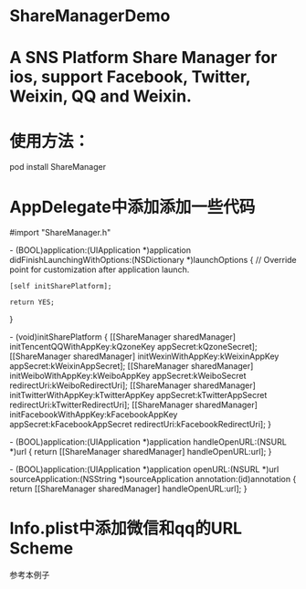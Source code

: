 # ShareManagerDemo
# A SNS Platform Share Manager for ios, support Facebook, Twitter, Weixin, QQ and Weixin.

# 使用方法：
pod install ShareManager

# AppDelegate中添加添加一些代码

\#import "ShareManager.h"

\- (BOOL)application:(UIApplication *)application didFinishLaunchingWithOptions:(NSDictionary *)launchOptions {
    // Override point for customization after application launch.

    [self initSharePlatform];

    return YES;
}

\- (void)initSharePlatform
{
    [[ShareManager sharedManager] initTencentQQWithAppKey:kQzoneKey appSecret:kQzoneSecret];
    [[ShareManager sharedManager] initWexinWithAppKey:kWeixinAppKey appSecret:kWeixinAppSecret];
    [[ShareManager sharedManager] initWeiboWithAppKey:kWeiboAppKey appSecret:kWeiboSecret redirectUri:kWeiboRedirectUri];
    [[ShareManager sharedManager] initTwitterWithAppKey:kTwitterAppKey appSecret:kTwitterAppSecret redirectUri:kTwitterRedirectUri];
    [[ShareManager sharedManager] initFacebookWithAppKey:kFacebookAppKey appSecret:kFacebookAppSecret redirectUri:kFacebookRedirectUri];
}

\- (BOOL)application:(UIApplication *)application  handleOpenURL:(NSURL *)url
{
    return [[ShareManager sharedManager] handleOpenURL:url];
}

\- (BOOL)application:(UIApplication *)application openURL:(NSURL *)url sourceApplication:(NSString *)sourceApplication annotation:(id)annotation
{
    return [[ShareManager sharedManager] handleOpenURL:url];
}

# Info.plist中添加微信和qq的URL Scheme
参考本例子